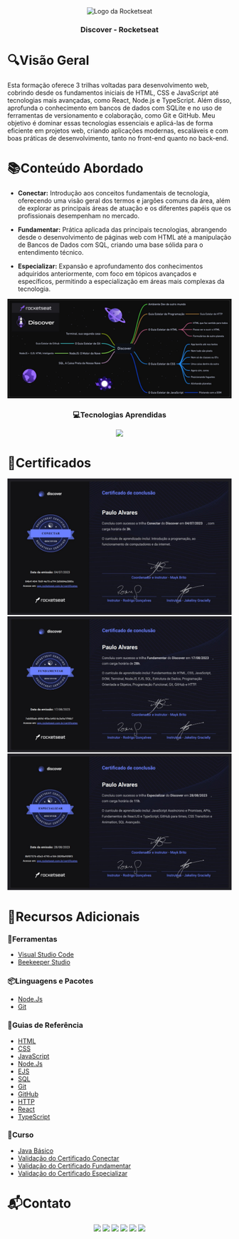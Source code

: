 <div align="center">
  <img height="100px" src="https://iconsverse.vercel.app/icons?i=rocketseat" alt="Logo da Rocketseat" />
  <h3 align="center">Discover - Rocketseat</h3>
</div>

# 🔍Visão Geral
  Esta formação oferece 3 trilhas voltadas para desenvolvimento web, cobrindo desde os fundamentos iniciais de HTML, CSS e JavaScript até tecnologias mais avançadas, como React, Node.js e TypeScript. Além disso, aprofunda o conhecimento em bancos de dados com SQLite e no uso de ferramentas de versionamento e colaboração, como Git e GitHub. Meu objetivo é dominar essas tecnologias essenciais e aplicá-las de forma eficiente em projetos web, criando aplicações modernas, escaláveis e com boas práticas de desenvolvimento, tanto no front-end quanto no back-end.

# 📚Conteúdo Abordado
  * **Conectar:** Introdução aos conceitos fundamentais de tecnologia, oferecendo uma visão geral dos termos e jargões comuns da área, além de explorar as principais áreas de atuação e os diferentes papéis que os profissionais desempenham no mercado.

  * **Fundamentar:** Prática aplicada das principais tecnologias, abrangendo desde o desenvolvimento de páginas web com HTML até a manipulação de Bancos de Dados com SQL, criando uma base sólida para o entendimento técnico.

  * **Especializar:** Expansão e aprofundamento dos conhecimentos adquiridos anteriormente, com foco em tópicos avançados e específicos, permitindo a especialização em áreas mais complexas da tecnologia.

  <img src="assets/rocketseat_discover_dark.jpg" alt="conteúdo do curso">

<div align="center">
  <h3>💻Tecnologias Aprendidas</h3>
  <img src="https://skillicons.dev/icons?i=html,css,js,nodejs,sqlite,git,github,react,ts&theme=dark" />
</div>

# 🏅Certificados
<img src="assets/certificado_conectar.jpg" alt="Certificado Conectar">
<img src="assets/certificado_fundamentar.jpg" alt="Certificado Fundamentar">
<img src="assets/certificado_especializar.jpg" alt="Certificado Especializar">

# 🔗Recursos Adicionais
### 🔧Ferramentas
  - <a href="https://code.visualstudio.com/download">Visual Studio Code</a>
  - <a href="https://www.beekeeperstudio.io/get">Beekeeper Studio</a>

### 📦Linguagens e Pacotes
  - <a href="https://nodejs.org/en/download/package-manager">Node.Js</a>
  - <a href="https://git-scm.com/downloads">Git</a>

### 📖Guias de Referência
  - <a href="https://developer.mozilla.org/en-US/docs/Web/HTML">HTML</a>
  - <a href="https://developer.mozilla.org/en-US/docs/Web/CSS">CSS</a>
  - <a href="https://developer.mozilla.org/en-US/docs/Web/JavaScript">JavaScript</a>
  - <a href="https://nodejs.org/docs/latest/api/">Node.Js</a>
  - <a href="https://ejs.co/#docs">EJS</a>
  - <a href="https://www.w3schools.com/sql/">SQL</a>
  - <a href="https://git-scm.com/doc">Git</a>
  - <a href="https://docs.github.com">GitHub</a>
  - <a href="https://developer.mozilla.org/en-US/docs/Web/HTTP">HTTP</a>
  - <a href="https://legacy.reactjs.org/docs/getting-started.html">React</a>
  - <a href="https://www.typescriptlang.org/docs/">TypeScript</a>

### 📎Curso
  - <a href="https://loiane.training/curso/java-basico">Java Básico</a>
  - <a href="https://app.rocketseat.com.br/certificates/84b41404-7b5f-4e75-a7f4-2d5684a2085c">Validação do Certificado Conectar</a>
  - <a href="https://app.rocketseat.com.br/certificates/7eb00beb-d69d-4f0a-b4fd-6c3e9e1f96b7">Validação do Certificado Fundamentar</a>
  - <a href="https://app.rocketseat.com.br/certificates/8bf07576-d5a3-4795-a184-283f8e95f8f3">Validação do Certificado Especializar</a>

# 📬Contato
<div align="center"> 
  <a href="https://github.com/Paulo-Alvares"><img src="https://img.shields.io/badge/GitHub-000000?style=for-the-badge&logo=github&logoColor=white"></a>
  <a href = "mailto:pauloalvares66@gmail.com"><img src="https://img.shields.io/badge/Gmail-D14836?style=for-the-badge&logo=gmail&logoColor=white"></a>
  <a href="https://www.linkedin.com/in/paulo-alvares/"><img src="https://img.shields.io/badge/-LinkedIn-%230077B5?style=for-the-badge&logo=linkedin&logoColor=white"></a> 
  <a href="https://www.instagram.com/paulo_10111/"><img src="https://img.shields.io/badge/-Instagram-%23E4405F?style=for-the-badge&logo=instagram&logoColor=white"></a>
  <a href="https://www.facebook.com/paulogabriel.alvares"><img src="https://img.shields.io/badge/Facebook-1877F2?style=for-the-badge&logo=facebook&logoColor=white"></a>
  <a href="https://codepen.io/Poulos-Alvares"><img src="https://img.shields.io/badge/Codepen-000000?style=for-the-badge&logo=codepen&logoColor=white"></a>
</div>